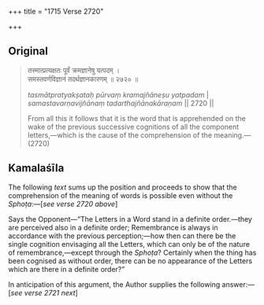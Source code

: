 +++
title = "1715 Verse 2720"

+++
## Original 
>
> तस्मात्प्रत्यक्षतः पूर्वं क्रमज्ञानेषु यत्पदम् ।  
> समस्तवर्णविज्ञानं तदर्थज्ञानकारणम् ॥ २७२० ॥ 
>
> *tasmātpratyakṣataḥ pūrvaṃ kramajñāneṣu yatpadam* \|  
> *samastavarṇavijñānaṃ tadarthajñānakāraṇam* \|\| 2720 \|\| 
>
> From all this it follows that it is the word that is apprehended on the wake of the previous successive cognitions of all the component letters,—which is the cause of the comprehension of the meaning.—(2720)



## Kamalaśīla

The following *text* sums up the position and proceeds to show that the comprehension of the meaning of words is possible even without the *Sphoṭa*:—[*see verse 2720 above*]

Says the Opponent—“The Letters in a Word stand in a definite order.—they are perceived also in a definite order; Remembrance is always in accordance with the previous perception;—how then can there be the single cognition envisaging all the Letters, which can only be of the nature of remembrance,—except through the *Sphoṭa*? Certainly when the thing has been cognised as without order, there can be no appearance of the Letters which are there in a definite order?”

In anticipation of this argument, the Author supplies the following answer:—[*see verse 2721 next*]


